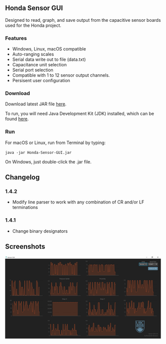 ## Honda Sensor GUI

Designed to read, graph, and save output from the capacitive sensor boards used for the Honda project.

### Features
- Windows, Linux, macOS compatible
- Auto-ranging scales
- Serial data write out to file (data.txt)
- Capacitance unit selection
- Serial port selection
- Compatible with 1 to 12 sensor output channels.
- Persisent user configuration

### Download
Download latest JAR file [here](https://github.com/konstantinbsv/Honda-Sensor-GUI/raw/master/out/artifacts/Honda_Sensor_GUI_jar/Honda-Sensor-GUI.jar).

To run, you will need Java Development Kit (JDK) installed, which can be found [here](https://www.oracle.com/java/technologies/javase-downloads.html).

### Run
For macOS or Linux, run from Terminal by typing:

`java -jar Honda-Sensor-GUI.jar`

On Windows, just double-click the .jar file.

## Changelog
### 1.4.2  
   * Modify line parser to work with any combination of CR and/or LF terminations
### 1.4.1  
   * Change binary designators
    
## Screenshots
![Screenshot](https://github.com/konstantinbsv/Honda-Sensor-GUI/blob/master/images/Honda%20Sensor%20GUI%20-%2012%20channel.jpg)
